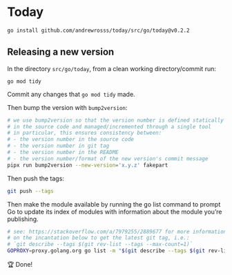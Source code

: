 # Today

```bash
go install github.com/andrewrosss/today/src/go/today@v0.2.2
```

## Releasing a new version

In the directory `src/go/today`, from a clean working directory/commit run:

```bsah
go mod tidy
```

Commit any changes that `go mod tidy` made.

Then bump the version with `bump2version`:

```bash
# we use bump2version so that the version number is defined statically
# in the source code and managed/incremented through a single tool
# in particular, this ensures consistency between:
# - the version number in the source code
# - the version number in git tag
# - the version number in the README
# - the version number/format of the new version's commit message
pipx run bump2version --new-version='x.y.z' fakepart
```

Then push the tags:

```bash
git push --tags
```

Then make the module available by running the go list command to prompt Go to update its index of modules with information about the module you’re publishing.

```bash
# see: https://stackoverflow.com/a/7979255/2889677 for more information
# on the incantation below to get the latest git tag, i.e.:
# `git describe --tags $(git rev-list --tags --max-count=1)`
GOPROXY=proxy.golang.org go list -m "$(git describe --tags $(git rev-list --tags --max-count=1) | __MODULE=$(grep -E '^module' go.mod | cut -d' ' -f2) sed "s+.*today/+$__MODULE@+")"
```

:trophy: Done!
